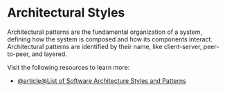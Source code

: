 # Architectural Styles

Architectural patterns are the fundamental organization of a system, defining how the system is composed and how its components interact. Architectural patterns are identified by their name, like client-server, peer-to-peer, and layered.

Visit the following resources to learn more:

- [@article@List of Software Architecture Styles and Patterns](https://en.wikipedia.org/wiki/List_of_software_architecture_styles_and_patterns)
